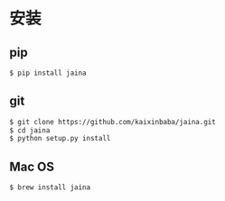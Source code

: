 安装
========================
## pip
```bash
$ pip install jaina
```

## git
```bash
$ git clone https://github.com/kaixinbaba/jaina.git
$ cd jaina
$ python setup.py install
```

## Mac OS
```bash
$ brew install jaina
```
